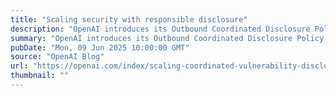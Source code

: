 ```yaml
---
title: "Scaling security with responsible disclosure"
description: "OpenAI introduces its Outbound Coordinated Disclosure Policy to guide how it responsibly reports vulnerabilities in third-party software—emphasizing integrity, collaboration, and proactive security at scale."
summary: "OpenAI introduces its Outbound Coordinated Disclosure Policy to guide how it responsibly reports vulnerabilities in third-party software—emphasizing integrity, collaboration, and proactive security at scale."
pubDate: "Mon, 09 Jun 2025 10:00:00 GMT"
source: "OpenAI Blog"
url: "https://openai.com/index/scaling-coordinated-vulnerability-disclosure"
thumbnail: ""
---
```


